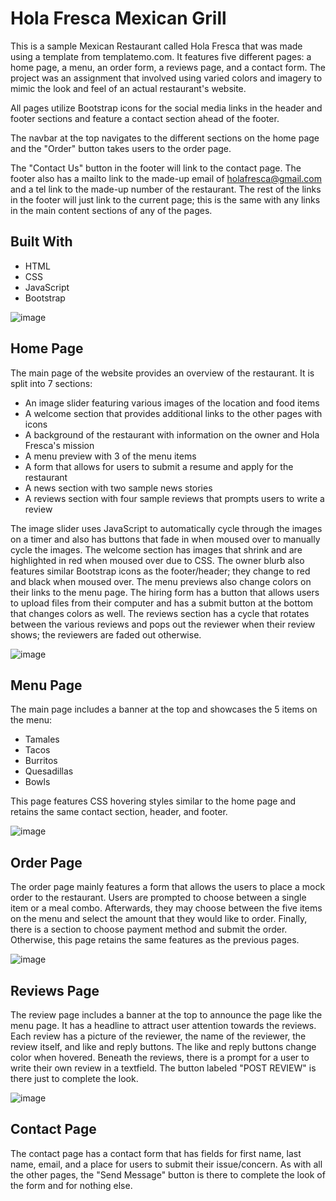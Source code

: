 # Hola Fresca Mexican Grill
This is a sample Mexican Restaurant called Hola Fresca that was made using a template from templatemo.com. It features five different pages: a home page, a menu, an order form, a reviews page, and a contact form. The project was an assignment that involved using varied colors and imagery to mimic the look and feel of an actual restaurant's website.

All pages utilize Bootstrap icons for the social media links in the header and footer sections and feature a contact section ahead of the footer. 

The navbar at the top navigates to the different sections on the home page and the "Order" button takes users to the order page.

The "Contact Us" button in the footer will link to the contact page. The footer also has a mailto link to the made-up email of holafresca@gmail.com and a tel link to the made-up number of the restaurant. The rest of the links in the footer will just link to the current page; this is the same with any links in the main content sections of any of the pages.

## Built With 
  * HTML 
  * CSS 
  * JavaScript 
  * Bootstrap

![image](https://user-images.githubusercontent.com/131314453/234129663-63d8ad89-a29c-49cd-aae3-2ac10f802ae0.png)

## Home Page 
The main page of the website provides an overview of the restaurant. It is split into 7 sections: 
  * An image slider featuring various images of the location and food items
  * A welcome section that provides additional links to the other pages with icons
  * A background of the restaurant with information on the owner and Hola Fresca's mission
  * A menu preview with 3 of the menu items
  * A form that allows for users to submit a resume and apply for the restaurant
  * A news section with two sample news stories
  * A reviews section with four sample reviews that prompts users to write a review

The image slider uses JavaScript to automatically cycle through the images on a timer and also has buttons that fade in when moused over to manually cycle the images. The welcome section has images that shrink and are highlighted in red when moused over due to CSS. The owner blurb also features similar Bootstrap icons as the footer/header; they change to red and black when moused over. The menu previews also change colors on their links to the menu page. The hiring form has a button that allows users to upload files from their computer and has a submit button at the bottom that changes colors as well. The reviews section has a cycle that rotates between the various reviews and pops out the reviewer when their review shows; the reviewers are faded out otherwise. 

![image](https://user-images.githubusercontent.com/131314453/234131001-201334cd-32b8-4414-ac3b-89782cfb487c.png)

## Menu Page 
The main page includes a banner at the top and showcases the 5 items on the menu: 
  * Tamales 
  * Tacos 
  * Burritos 
  * Quesadillas 
  * Bowls
  
This page features CSS hovering styles similar to the home page and retains the same contact section, header, and footer.

![image](https://user-images.githubusercontent.com/131314453/234131105-4527a993-96ed-40c9-90e4-9d0665b48d17.png)

## Order Page 
The order page mainly features a form that allows the users to place a mock order to the restaurant. Users are prompted to choose between a single item or a meal combo. Afterwards, they may choose between the five items on the menu and select the amount that they would like to order. Finally, there is a section to choose payment method and submit the order. Otherwise, this page retains the same features as the previous pages.

![image](https://user-images.githubusercontent.com/131314453/234131231-76ec3e3f-a716-41dc-96e3-44f22d41b93b.png)

## Reviews Page
The review page includes a banner at the top to announce the page like the menu page. It has a headline to attract user attention towards the reviews. Each review has a picture of the reviewer, the name of the reviewer, the review itself, and like and reply buttons. The like and reply buttons change color when hovered. Beneath the reviews, there is a prompt for a user to write their own review in a textfield. The button labeled "POST REVIEW" is there just to complete the look. 

![image](https://user-images.githubusercontent.com/131314453/234131348-a0707aec-3360-44c8-8502-69e2e3ceedaf.png)

## Contact Page 
The contact page has a contact form that has fields for first name, last name, email, and a place for users to submit their issue/concern. As with all the other pages, the "Send Message" button is there to complete the look of the form and for nothing else.
  
